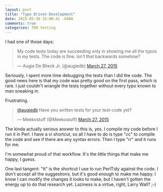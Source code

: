 ```yaml
---
layout: post
title: "Typo Driven Development"
date: 2015-05-30 15:00:41 -0400
comments: true
categories: TDD testing
---
```

I had one of those days:

<blockquote class="twitter-tweet" lang="en"><p>My code tests today are succeeding only in showing me all the typos in my tests. The code is fine. &#10;&#10;Isn’t that backwards somehow?</p>&mdash; Augie De Blieck Jr. (@augiedb) <a href="https://twitter.com/augiedb/status/581503839985098752">March 27, 2015</a></blockquote> <script async src="//platform.twitter.com/widgets.js" charset="utf-8"></script>

Seriously, I spent more time debugging the tests than I did the code.  The good news here is that my code was pretty good on the first pass, which is rare. I just couldn't wrangle the tests together without every typo known to man sneaking in.

Frustrating.

<blockquote class="twitter-tweet" lang="en"><p><a href="https://twitter.com/augiedb">@augiedb</a> Have you written tests for your test-code yet?</p>&mdash; Meekostuff (@Meekostuff) <a href="https://twitter.com/Meekostuff/status/581543333786316800">March 27, 2015</a></blockquote> <script async src="//platform.twitter.com/widgets.js" charset="utf-8"></script>

The kinda actually serious answer to this is, yes.  I compile my code before I run it in Perl.  I have a vi shortcut, so all I have to do is type "cc" to compile the code and see if there are any syntax errors.  Then I type "rr" and it runs for me.

I'm somewhat proud of that workflow. It's the little things that make me happy, I guess.

One last tangent: "tt" is the shortcut I use to run PerlTidy against the code.  I don't accept all the suggestions, but it's good enough to make me happy.  I know I can modify the changes it looks to make, but I haven't gotten the energy up to do that research yet.  Laziness is a virtue, right, Larry Wall? ;-)
 
